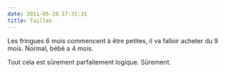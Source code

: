 ```yaml
---
date: 2011-05-28 17:31:31
title: Tailles
---
```


Les fringues 6 mois commencent à être petites, il va falloir acheter du 9 mois. Normal, bébé a 4 mois.

Tout cela est sûrement parfaitement logique. Sûrement.
